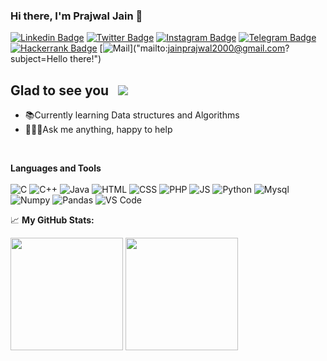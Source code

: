 ### Hi there, I'm Prajwal Jain 👋
[![Linkedin Badge](https://img.shields.io/badge/-LinkedIn-0e76a8?style=flat-square&logo=Linkedin&logoColor=white)](https://www.linkedin.com/in/prajwaljain20/)
[![Twitter Badge](https://img.shields.io/badge/-Twitter-00acee?style=flat-square&logo=Twitter&logoColor=white)](https://twitter.com/Prajwal14438770)
[![Instagram Badge](https://img.shields.io/badge/-Instagram-e4405f?style=flat-square&logo=Instagram&logoColor=white)](https://www.instagram.com/prajwaljainn/)
[![Telegram Badge](https://img.shields.io/badge/-Telegram-0088cc?style=flat-square&logo=Telegram&logoColor=white)](https://t.me/Lone_Wolf20)
[![Hackerrank Badge](https://img.shields.io/badge/-Hacker%20Rank-00EA64?logo=HackerRank&logoColor=39424e&style=flat-square&logoWidth=30)](https://www.hackerrank.com/jainprajwal2000)
[![Mail](https://img.shields.io/badge/-Mail-EA4335?logo=Gmail&logoColor=white&style=flat-square&logoWidth=30)]("mailto:jainprajwal2000@gmail.com?subject=Hello there!")

## Glad to see you  &nbsp; ![](https://visitor-badge.glitch.me/badge?page_id=Prajwaljain20.Prajwaljain20)
<ul style="diamond">
  <li>📚Currently learning Data structures and Algorithms</li>
  <li>🙋🏻‍♂️Ask me anything, happy to help</li>
</ul><br/>

**Languages and Tools**<br/><br/>
![C](https://img.shields.io/badge/-C-A8B9CC?logo=C&logoColor=black&style=flat-square&logoWidth=30)
![C++](https://img.shields.io/badge/-C%2b%2b-00599C?logo=C%2b%2b&logoColor=black&style=flat-square&logoWidth=30)
![Java](https://img.shields.io/badge/-Java-007396?logo=Java&logoColor=black&style=flat-square&logoWidth=30)
![HTML](https://img.shields.io/badge/-HTML5-E34F26?logo=HTML5&logoColor=white&style=flat-square&logoWidth=30)
![CSS](https://img.shields.io/badge/-CSS-1572B6?logo=CSS3&logoColor=white&style=flat-square&logoWidth=30)
![PHP](https://img.shields.io/badge/-PHP-777BB4?logo=PHP&logoColor=black&style=flat-square&logoWidth=30)
![JS](https://img.shields.io/badge/-JavaScript-F7DF1E?logo=JavaScript&logoColor=black&style=flat-square&logoWidth=30)
![Python](https://img.shields.io/badge/-Python-3776AB?logo=Python&logoColor=black&style=flat-square&logoWidth=30)
![Mysql](https://img.shields.io/badge/-MySQL-4479A1?logo=MySQL&logoColor=black&style=flat-square&logoWidth=30)
![Numpy](https://img.shields.io/badge/-NumPy-013243?logo=NumPy&logoColor=lightblue&style=flat-square&logoWidth=30)
![Pandas](https://img.shields.io/badge/-pandas-150458?logo=pandas&logoColor=white&style=flat-square&logoWidth=30)
![VS Code](https://img.shields.io/badge/-Visual%20Studio%20Code-007ACC?logo=Visual%20Studio%20Code&logoColor=white&style=flat-square&logoWidth=30)

📈 **My GitHub Stats:**
<p>
<img height="180em" src="https://github-readme-stats.vercel.app/api?username=Prajwaljain20&show_icons=true&hide_border=true&&count_private=true&include_all_commits=true" />
<img height="180em" src="https://github-readme-stats.vercel.app/api/top-langs/?username=PrajwalJain20&exclude_repo=KNN-Image-Classification&show_icons=true&hide_border=true&layout=compact&langs_count=8"/>
</p>

